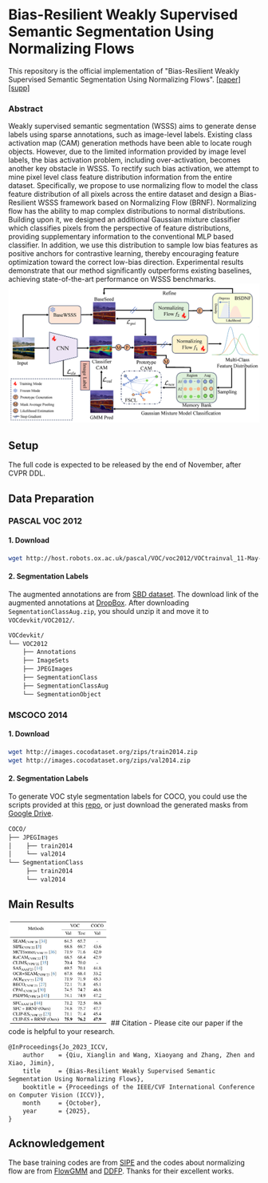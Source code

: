 # Bias-Resilient Weakly Supervised Semantic Segmentation Using Normalizing Flows
This repository is the official implementation of "Bias-Resilient Weakly Supervised Semantic Segmentation Using Normalizing Flows".
[[paper]](xx) [[supp]](xx)

### Abstract
Weakly supervised semantic segmentation (WSSS) aims to generate dense labels using sparse annotations, such as image-level labels. Existing class activation map (CAM) generation methods have been able to locate rough objects. However, due to the limited information provided by image level labels, the bias activation problem, including over-activation, becomes another key obstacle in WSSS. To rectify such bias activation, we attempt to mine pixel level class feature distribution information from the entire dataset. Specifically, we propose to use normalizing flow to model the class feature distribution of all pixels across the entire dataset and design a Bias-Resilient WSSS framework based on Normalizing Flow (BRNF). Normalizing flow has the ability to map complex distributions to normal distributions. Building upon it, we designed an additional Gaussian mixture classifier which classifies pixels from the perspective of feature distributions, providing supplementary information to the conventional MLP based classifier. In addition, we use this distribution to sample low bias features as positive anchors for contrastive learning, thereby encouraging feature optimization toward the correct low-bias direction. Experimental results demonstrate that our method significantly outperforms existing baselines, achieving state-of-the-art performance on WSSS benchmarks.
![Overview](./imgs/main_fig.jpg)
## Setup
The full code is expected to be released by the end of November, after CVPR DDL.
## Data Preparation

### PASCAL VOC 2012

#### 1. Download

``` bash
wget http://host.robots.ox.ac.uk/pascal/VOC/voc2012/VOCtrainval_11-May-2012.tar
```
#### 2. Segmentation Labels

The augmented annotations are from [SBD dataset](http://home.bharathh.info/pubs/codes/SBD/download.html). The download link of the augmented annotations at [DropBox](https://www.dropbox.com/s/oeu149j8qtbs1x0/SegmentationClassAug.zip?dl=0). After downloading ` SegmentationClassAug.zip `, you should unzip it and move it to `VOCdevkit/VOC2012/`. 

``` bash
VOCdevkit/
└── VOC2012
    ├── Annotations
    ├── ImageSets
    ├── JPEGImages
    ├── SegmentationClass
    ├── SegmentationClassAug
    └── SegmentationObject
```

### MSCOCO 2014

#### 1. Download
``` bash
wget http://images.cocodataset.org/zips/train2014.zip
wget http://images.cocodataset.org/zips/val2014.zip
```

#### 2. Segmentation Labels

To generate VOC style segmentation labels for COCO, you could use the scripts provided at this [repo](https://github.com/alicranck/coco2voc), or just download the generated masks from [Google Drive](https://drive.google.com/file/d/147kbmwiXUnd2dW9_j8L5L0qwFYHUcP9I/view?usp=share_link).

``` bash
COCO/
├── JPEGImages
│    ├── train2014
│    └── val2014
└── SegmentationClass
     ├── train2014
     └── val2014
```
## Main Results
<img src="./imgs/main_result.jpg" alt="Main_result" width="40%">
## Citation
- Please cite our paper if the code is helpful to your research.

```
@InProceedings{Jo_2023_ICCV,
    author    = {Qiu, Xianglin and Wang, Xiaoyang and Zhang, Zhen and Xiao, Jimin},
    title     = {Bias-Resilient Weakly Supervised Semantic Segmentation Using Normalizing Flows},
    booktitle = {Proceedings of the IEEE/CVF International Conference on Computer Vision (ICCV)},
    month     = {October},
    year      = {2025},
}
```
## Acknowledgement
The base training codes are from [SIPE](https://github.com/chenqi1126/SIPE) and the codes about normalizing flow are from [FlowGMM](https://github.com/izmailovpavel/flowgmm) and [DDFP](https://github.com/gavinwxy/DDFP). Thanks for their excellent works.
